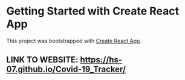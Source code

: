 # Getting Started with Create React App

This project was bootstrapped with [Create React App](https://github.com/facebook/create-react-app).

## LINK TO WEBSITE: https://hs-07.github.io/Covid-19_Tracker/
